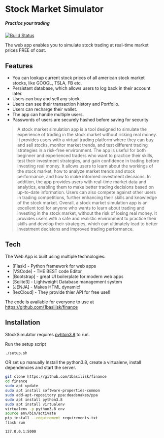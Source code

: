 # Stock Market Simulator
##### Practice your trading 



[![Build Status](https://travis-ci.org/joemccann/dillinger.svg?branch=master)](https://travis-ci.org/joemccann/dillinger)

The web app enables you to simulate stock trading at real-time market prices FREE of cost.


## Features

- You can lookup current stock prices of all american stock market stocks, like GOOGL, TSLA, FB etc.
- Persistant database, which allows users to log back in their account later.
- Users can buy and sell any stock.
- Users can see their transaction history and Portfolio.
- Users can recharge their wallet.
- The app can handle multiple users.
- Passwords of users are securely hashed before saving for security



> A stock market simulation app is a tool designed to simulate the experience of trading in the stock market without risking real money. It provides users with a virtual trading platform where they can buy and sell stocks, monitor market trends, and test different trading strategies in a risk-free environment.
The app is useful for both beginner and experienced traders who want to practice their skills, test their investment strategies, and gain confidence in trading before investing real money. It allows users to learn about the workings of the stock market, how to analyze market trends and stock performance, and how to make informed investment decisions.
>In addition, the app provides users with real-time market data and analytics, enabling them to make better trading decisions based on up-to-date information. Users can also compete against other users in trading competitions, further enhancing their skills and knowledge of the stock market.
>Overall, a stock market simulation app is an excellent tool for anyone who wants to learn about trading and investing in the stock market, without the risk of losing real money. It provides users with a safe and realistic environment to practice their skills and develop their strategies, which can ultimately lead to better investment decisions and improved trading performance.




## Tech

The Web App is built using multiple technologies:

- [Flask] - Python framework for web apps
- [VSCode] - THE BEST code Editor
- [Bootstrap] - great UI boilerplate for modern web apps
- [Sqlite3] - Lightweight Database management system
- [JENJA] - Makes HTML dynamic!
- [IexCloud] - They provide thier API for free use!!

The code is available for everyone to use at https://github.com/1basilisk/finance
## Installation

StockSimulator requires [pyhton3.8](https://python.org/) to run.


Run the setup script
```sh
./setup.sh
```
OR set up manually
Install the python3.8, create a virtualenv, install dependencies and start the server.
```sh
git clone https://github.com/1basilisk/finance
cd finance
sudo apt update
sudo apt install software-properties-common
sudo add-apt-repository ppa:deadsnakes/ppa
sudo apt install python3.8
sudo apt install virtualenv
virtualenv -p python3.8 env
source env/bin/activate
pip install --requirement requirements.txt
flask run

```


```sh
127.0.0.1:5000
```

  

